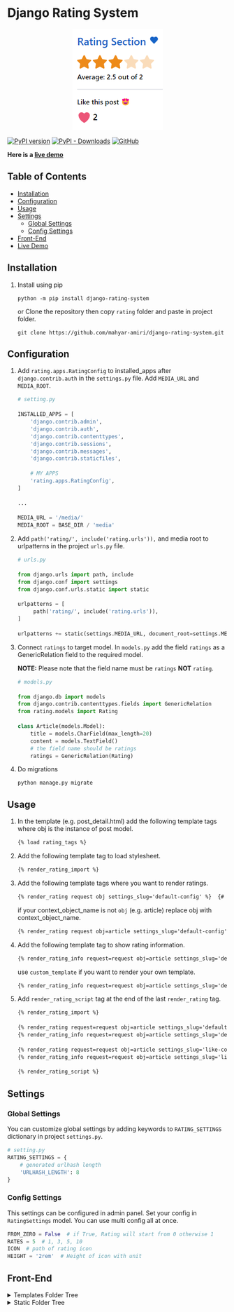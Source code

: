 # Django Rating System

<p align="center">
  <img src="image.png" />
</p>

[![PyPI version](https://img.shields.io/pypi/v/django-rating-system.svg?logo=pypi&logoColor=FFE873)](https://pypi.org/project/django-rating-system)
[![PyPI - Downloads](https://img.shields.io/pypi/dm/django-rating-system?color=092E20&logo=django)](https://pypistats.org/packages/django-rating-system)
[![GitHub](https://img.shields.io/github/license/mahyar-amiri/django-rating-system)](LICENSE)

**Here is a [live demo](https://mmaahhyyaarr.pythonanywhere.com/)**

## Table of Contents

* [Installation](#installation)
* [Configuration](#configuration)
* [Usage](#usage)
* [Settings](#settings)
    * [Global Settings](#global-settings)
    * [Config Settings](#config-settings)
* [Front-End](#front-end)
* [Live Demo](https://mmaahhyyaarr.pythonanywhere.com/)

## Installation

1. Install using pip

   ```shell
   python -m pip install django-rating-system
   ```

   or Clone the repository then copy `rating` folder and paste in project folder.

   ```shell
   git clone https://github.com/mahyar-amiri/django-rating-system.git
   ```

## Configuration

1. Add `rating.apps.RatingConfig` to installed_apps after `django.contrib.auth` in the `settings.py` file. Add `MEDIA_URL` and `MEDIA_ROOT`.

   ```python
   # setting.py
   
   INSTALLED_APPS = [
       'django.contrib.admin',
       'django.contrib.auth',
       'django.contrib.contenttypes',
       'django.contrib.sessions',
       'django.contrib.messages',
       'django.contrib.staticfiles',
   
       # MY APPS
       'rating.apps.RatingConfig',
   ]
   
   ...
   
   MEDIA_URL = '/media/'
   MEDIA_ROOT = BASE_DIR / 'media'
   ```

2. Add `path('rating/', include('rating.urls')),` and media root to urlpatterns in the project `urls.py` file.

   ```python
   # urls.py

   from django.urls import path, include
   from django.conf import settings
   from django.conf.urls.static import static

   urlpatterns = [
        path('rating/', include('rating.urls')),
   ]
   
   urlpatterns += static(settings.MEDIA_URL, document_root=settings.MEDIA_ROOT)
   ```

3. Connect `ratings` to target model. In `models.py` add the field `ratings` as a GenericRelation field to the
   required model.

   **NOTE:** Please note that the field name must be `ratings` **NOT** `rating`.

   ```python
   # models.py
   
   from django.db import models
   from django.contrib.contenttypes.fields import GenericRelation
   from rating.models import Rating
   
   class Article(models.Model):
       title = models.CharField(max_length=20)
       content = models.TextField()
       # the field name should be ratings
       ratings = GenericRelation(Rating)

   ```

4. Do migrations
   ```shell
   python manage.py migrate
   ```

## Usage

1. In the template (e.g. post_detail.html) add the following template tags where obj is the instance of post model.
   ```html
   {% load rating_tags %}
   ```

2. Add the following template tag to load stylesheet.
   ```html
   {% render_rating_import %}
   ```

3. Add the following template tags where you want to render ratings.
   ```html
   {% render_rating request obj settings_slug='default-config' %}  {# Render all the ratings belong to the passed object "obj" #}
   ```
   if your context_object_name is not `obj` (e.g. article) replace obj with context_object_name.
   ```html
   {% render_rating request obj=article settings_slug='default-config' %}
   ```

4. Add the following template tag to show rating information.
   ```html
   {% render_rating_info request=request obj=article settings_slug='default-config' %}
   ```
   use `custom_template` if you want to render your own template.
   ```html
   {% render_rating_info request=request obj=article settings_slug='default-config' custom_template='my_custom_rating_info.html' %}
   ```

5. Add `render_rating_script` tag at the end of the last `render_rating` tag.
   ```html
   {% render_rating_import %}
   
   {% render_rating request=request obj=article settings_slug='default-config' %}
   {% render_rating_info request=request obj=article settings_slug='default-config' %}
   
   {% render_rating request=request obj=article settings_slug='like-config' %}
   {% render_rating_info request=request obj=article settings_slug='like-config' custom_template='rating/rating_info.html' %}
   
   {% render_rating_script %}
   ```

## Settings

### Global Settings

You can customize global settings by adding keywords to `RATING_SETTINGS` dictionary in project `settings.py`.

```python
# setting.py
RATING_SETTINGS = {
    # generated urlhash length
    'URLHASH_LENGTH': 8
}
```

### Config Settings

This settings can be configured in admin panel. Set your config in `RatingSettings` model. You can use multi config all at once.

```python
FROM_ZERO = False  # if True, Rating will start from 0 otherwise 1
RATES = 5  # 1, 3, 5, 10
ICON  # path of rating icon
HEIGHT = '2rem'  # Height of icon with unit
```

## Front-End

<details>
<summary>Templates Folder Tree</summary>
<p>

```text
templates
   ├── rating
   │    ├── rating.html
   │    └── rating_info.html
   │
   ├── info
   │    ├── info_base.html
   │    └── info_extender.html
   │
   └── utils
        ├── IMPORTS.html
        └── SCRIPTS.html
```

</p>
</details>

<details>
<summary>Static Folder Tree</summary>
<p>

```text
static
   ├── css
   │    ├── style.css
   │    └── style.min.css
   ├── img
   │    ├── heart.svg
   │    └── star.svg
   └── js
        ├── rating.js
        ├── rating.min.js
        └── jquery.min.js
```

</p>
</details>
